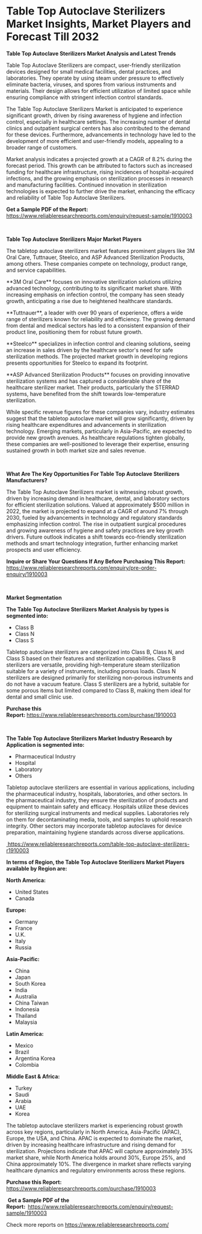 <p><h1>Table Top Autoclave Sterilizers Market Insights, Market Players and Forecast Till 2032</h1></p><p><strong>Table Top Autoclave Sterilizers Market Analysis and Latest Trends</strong></p>
<p><p>Table Top Autoclave Sterilizers are compact, user-friendly sterilization devices designed for small medical facilities, dental practices, and laboratories. They operate by using steam under pressure to effectively eliminate bacteria, viruses, and spores from various instruments and materials. Their design allows for efficient utilization of limited space while ensuring compliance with stringent infection control standards.</p><p>The Table Top Autoclave Sterilizers Market is anticipated to experience significant growth, driven by rising awareness of hygiene and infection control, especially in healthcare settings. The increasing number of dental clinics and outpatient surgical centers has also contributed to the demand for these devices. Furthermore, advancements in technology have led to the development of more efficient and user-friendly models, appealing to a broader range of customers.</p><p>Market analysis indicates a projected growth at a CAGR of 8.2% during the forecast period. This growth can be attributed to factors such as increased funding for healthcare infrastructure, rising incidences of hospital-acquired infections, and the growing emphasis on sterilization processes in research and manufacturing facilities. Continued innovation in sterilization technologies is expected to further drive the market, enhancing the efficacy and reliability of Table Top Autoclave Sterilizers.</p></p>
<p><strong>Get a Sample PDF of the Report:&nbsp;</strong> <a href="https://www.reliableresearchreports.com/enquiry/request-sample/1910003?utm_campaign=2264&utm_medium=2&utm_source=Github&utm_content=ia&utm_term=05032025&utm_id=table-top-autoclave-sterilizers">https://www.reliableresearchreports.com/enquiry/request-sample/1910003</a></p>
<p>&nbsp;</p>
<p><strong>Table Top Autoclave Sterilizers Major Market Players</strong></p>
<p><p>The tabletop autoclave sterilizers market features prominent players like 3M Oral Care, Tuttnauer, Steelco, and ASP Advanced Sterilization Products, among others. These companies compete on technology, product range, and service capabilities. </p><p>**3M Oral Care** focuses on innovative sterilization solutions utilizing advanced technology, contributing to its significant market share. With increasing emphasis on infection control, the company has seen steady growth, anticipating a rise due to heightened healthcare standards.</p><p>**Tuttnauer**, a leader with over 90 years of experience, offers a wide range of sterilizers known for reliability and efficiency. The growing demand from dental and medical sectors has led to a consistent expansion of their product line, positioning them for robust future growth.</p><p>**Steelco** specializes in infection control and cleaning solutions, seeing an increase in sales driven by the healthcare sector's need for safe sterilization methods. The projected market growth in developing regions presents opportunities for Steelco to expand its footprint.</p><p>**ASP Advanced Sterilization Products** focuses on providing innovative sterilization systems and has captured a considerable share of the healthcare sterilizer market. Their products, particularly the STERRAD systems, have benefited from the shift towards low-temperature sterilization.</p><p>While specific revenue figures for these companies vary, industry estimates suggest that the tabletop autoclave market will grow significantly, driven by rising healthcare expenditures and advancements in sterilization technology. Emerging markets, particularly in Asia-Pacific, are expected to provide new growth avenues. As healthcare regulations tighten globally, these companies are well-positioned to leverage their expertise, ensuring sustained growth in both market size and sales revenue.</p></p>
<p>&nbsp;</p>
<p><strong>What Are The Key Opportunities For Table Top Autoclave Sterilizers Manufacturers?</strong></p>
<p><p>The Table Top Autoclave Sterilizers market is witnessing robust growth, driven by increasing demand in healthcare, dental, and laboratory sectors for efficient sterilization solutions. Valued at approximately $500 million in 2022, the market is projected to expand at a CAGR of around 7% through 2030, fueled by advancements in technology and regulatory standards emphasizing infection control. The rise in outpatient surgical procedures and growing awareness of hygiene and safety practices are key growth drivers. Future outlook indicates a shift towards eco-friendly sterilization methods and smart technology integration, further enhancing market prospects and user efficiency.</p></p>
<p><strong>Inquire or Share Your Questions If Any Before Purchasing This Report:</strong> <a href="https://www.reliableresearchreports.com/enquiry/pre-order-enquiry/1910003?utm_campaign=2264&utm_medium=2&utm_source=Github&utm_content=ia&utm_term=05032025&utm_id=table-top-autoclave-sterilizers">https://www.reliableresearchreports.com/enquiry/pre-order-enquiry/1910003</a></p>
<p>&nbsp;</p>
<p><strong>Market Segmentation</strong></p>
<p><strong>The Table Top Autoclave Sterilizers Market Analysis by types is segmented into:</strong></p>
<p><ul><li>Class B</li><li>Class N</li><li>Class S</li></ul></p>
<p><p>Tabletop autoclave sterilizers are categorized into Class B, Class N, and Class S based on their features and sterilization capabilities. Class B sterilizers are versatile, providing high-temperature steam sterilization suitable for a variety of instruments, including porous loads. Class N sterilizers are designed primarily for sterilizing non-porous instruments and do not have a vacuum feature. Class S sterilizers are a hybrid, suitable for some porous items but limited compared to Class B, making them ideal for dental and small clinic use.</p></p>
<p><strong>Purchase this Report:&nbsp;</strong><a href="https://www.reliableresearchreports.com/purchase/1910003?utm_campaign=2264&utm_medium=2&utm_source=Github&utm_content=ia&utm_term=05032025&utm_id=table-top-autoclave-sterilizers">https://www.reliableresearchreports.com/purchase/1910003</a></p>
<p>&nbsp;</p>
<p><strong>The Table Top Autoclave Sterilizers Market Industry Research by Application is segmented into:</strong></p>
<p><ul><li>Pharmaceutical Industry</li><li>Hospital</li><li>Laboratory</li><li>Others</li></ul></p>
<p><p>Tabletop autoclave sterilizers are essential in various applications, including the pharmaceutical industry, hospitals, laboratories, and other sectors. In the pharmaceutical industry, they ensure the sterilization of products and equipment to maintain safety and efficacy. Hospitals utilize these devices for sterilizing surgical instruments and medical supplies. Laboratories rely on them for decontaminating media, tools, and samples to uphold research integrity. Other sectors may incorporate tabletop autoclaves for device preparation, maintaining hygiene standards across diverse applications.</p></p>
<p><a href="https://www.reliableresearchreports.com/table-top-autoclave-sterilizers-r1910003?utm_campaign=2264&utm_medium=2&utm_source=Github&utm_content=ia&utm_term=05032025&utm_id=table-top-autoclave-sterilizers">&nbsp;https://www.reliableresearchreports.com/table-top-autoclave-sterilizers-r1910003</a></p>
<p><strong>In terms of Region, the Table Top Autoclave Sterilizers Market Players available by Region are:</strong></p>
<p>
    <p> <strong> North America: </strong>
        <ul>
            <li>United States</li>
            <li>Canada</li>
        </ul>
        </p> 
    <p> <strong> Europe: </strong>
        <ul>
            <li>Germany</li>
            <li>France</li>
            <li>U.K.</li>
            <li>Italy</li>
            <li>Russia</li>
        </ul>
        </p> 
    <p> <strong> Asia-Pacific: </strong>
        <ul>
            <li>China</li>
            <li>Japan</li>
            <li>South Korea</li>
            <li>India</li>
            <li>Australia</li>
            <li>China Taiwan</li>
            <li>Indonesia</li>
            <li>Thailand</li>
            <li>Malaysia</li>
        </ul>
        </p> 
    <p> <strong> Latin America: </strong>
        <ul>
            <li>Mexico</li>
            <li>Brazil</li>
            <li>Argentina Korea</li>
            <li>Colombia</li>
        </ul>
        </p> 
    <p> <strong> Middle East & Africa: </strong>
        <ul>
            <li>Turkey</li>
            <li>Saudi</li>
            <li>Arabia</li>
            <li>UAE</li>
            <li>Korea</li>
        </ul>
    </p>
    </p>
<p><p>The tabletop autoclave sterilizers market is experiencing robust growth across key regions, particularly in North America, Asia-Pacific (APAC), Europe, the USA, and China. APAC is expected to dominate the market, driven by increasing healthcare infrastructure and rising demand for sterilization. Projections indicate that APAC will capture approximately 35% market share, while North America holds around 30%, Europe 25%, and China approximately 10%. The divergence in market share reflects varying healthcare dynamics and regulatory environments across these regions.</p></p>
<p><strong>Purchase this Report: </strong><a href="https://www.reliableresearchreports.com/purchase/1910003?utm_campaign=2264&utm_medium=2&utm_source=Github&utm_content=ia&utm_term=05032025&utm_id=table-top-autoclave-sterilizers">https://www.reliableresearchreports.com/purchase/1910003</a></p>
<p>&nbsp;<strong>Get a Sample PDF of the Report:&nbsp;&nbsp;</strong><a href="https://www.reliableresearchreports.com/enquiry/request-sample/1910003?utm_campaign=2264&utm_medium=2&utm_source=Github&utm_content=ia&utm_term=05032025&utm_id=table-top-autoclave-sterilizers">https://www.reliableresearchreports.com/enquiry/request-sample/1910003</a></p>
<p><strong></strong></p>
<p>Check more reports on <a href="https://www.reliableresearchreports.com/?utm_campaign=2264&utm_medium=2&utm_source=Github&utm_content=ia&utm_term=05032025&utm_id=table-top-autoclave-sterilizers">https://www.reliableresearchreports.com/</a></p>